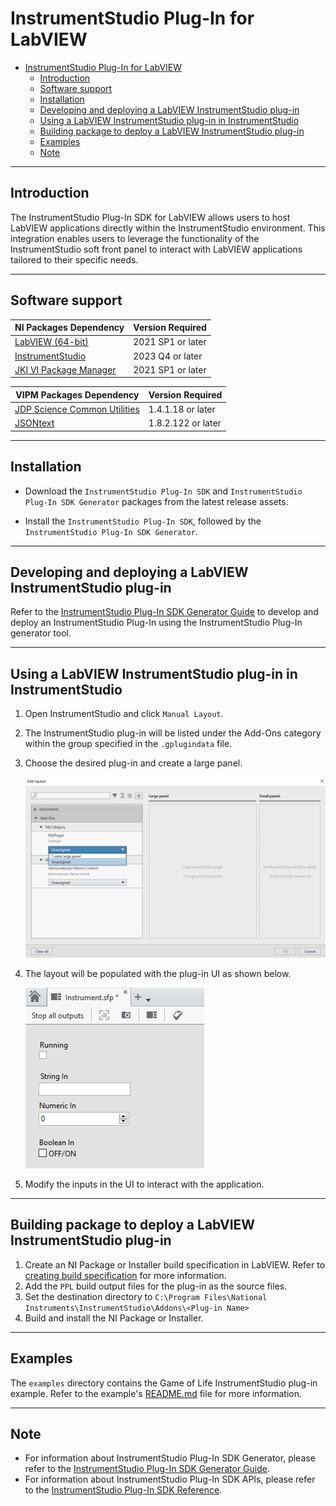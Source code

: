 # InstrumentStudio Plug-In for LabVIEW

- [InstrumentStudio Plug-In for LabVIEW](#instrumentstudio-plug-in-for-labview)
  - [Introduction](#introduction)
  - [Software support](#software-support)
  - [Installation](#installation)
  - [Developing and deploying a LabVIEW InstrumentStudio plug-in](#developing-and-deploying-a-labview-instrumentstudio-plug-in)
  - [Using a LabVIEW InstrumentStudio plug-in in InstrumentStudio](#using-a-labview-instrumentstudio-plug-in-in-instrumentstudio)
  - [Building package to deploy a LabVIEW InstrumentStudio plug-in](#building-package-to-deploy-a-labview-instrumentstudio-plug-in)
  - [Examples](#examples)
  - [Note](#note)

---

## Introduction

The InstrumentStudio Plug-In SDK for LabVIEW allows users to host LabVIEW
applications directly within the InstrumentStudio environment. This integration
enables users to leverage the functionality of the InstrumentStudio soft front
panel to interact with LabVIEW applications tailored to their specific needs.

---

## Software support

NI Packages Dependency | Version Required
--- | ---
[LabVIEW (64-bit)](https://www.ni.com/en/support/downloads/software-products/download.labview.html#443865) | 2021 SP1 or later
[InstrumentStudio](https://www.ni.com/en/support/downloads/software-products/download.instrumentstudio.html#544066) | 2023 Q4 or later
[JKI VI Package Manager](https://www.ni.com/en/support/downloads/tools-network/download.jki-vi-package-manager.html#443251) | 2021 SP1 or later

VIPM Packages Dependency | Version Required
--- | ---
[JDP Science Common Utilities](https://www.vipm.io/package/jdp_science_lib_common_utilities/) | 1.4.1.18 or later
[JSONtext](https://www.vipm.io/package/jdp_science_jsontext/) | 1.8.2.122 or later

---

## Installation

- Download the `InstrumentStudio Plug-In SDK` and `InstrumentStudio Plug-In SDK
  Generator` packages from the latest release assets.

- Install the `InstrumentStudio Plug-In SDK`, followed by the `InstrumentStudio
  Plug-In SDK Generator`.

---

## Developing and deploying a LabVIEW InstrumentStudio plug-in

Refer to the [InstrumentStudio Plug-In SDK Generator
Guide](./docs/InstrumentStudio%20Plug-In%20SDK%20Generator%20Guide.md) to
develop and deploy an InstrumentStudio Plug-In using the InstrumentStudio Plug-In
generator tool.

---

## Using a LabVIEW InstrumentStudio plug-in in InstrumentStudio

1. Open InstrumentStudio and click `Manual Layout`.
2. The InstrumentStudio plug-in will be listed under the Add-Ons category within
   the group specified in the `.gplugindata` file.
3. Choose the desired plug-in and create a large panel.
  
   ![Edit Layout](./docs/images/InstrumentStudio%20Edit%20Layout.png)
4. The layout will be populated with the plug-in UI as shown below.

   ![Plug-In SFP](./docs/images/InstrumentStudio%20Plug-In%20Soft%20Panel.png)
5. Modify the inputs in the UI to interact with the application.

---

## Building package to deploy a LabVIEW InstrumentStudio plug-in

1. Create an NI Package or Installer build specification in LabVIEW. Refer to
   [creating build
   specification](https://www.ni.com/docs/en-US/bundle/labview/page/building-and-distributing-applications.html)
   for more information.
2. Add the `PPL` build output files for the plug-in as the source files.
3. Set the destination directory to `C:\Program Files\National
   Instruments\InstrumentStudio\Addons\<Plug-in Name>`
4. Build and install the NI Package or Installer.

---

## Examples

The `examples` directory contains the Game of Life InstrumentStudio plug-in
example. Refer to the example's [README.md](./examples/Game%20of%20Life/README.md) file
for more information.

---

## Note

- For information about InstrumentStudio Plug-In SDK Generator, please refer to
  the [InstrumentStudio Plug-In SDK Generator
  Guide](./docs/InstrumentStudio%20Plug-In%20SDK%20Generator%20Guide.md).
- For information about InstrumentStudio Plug-In SDK APIs, please refer to the
  [InstrumentStudio Plug-In SDK
  Reference](./docs/InstrumentStudio%20Plug-In%20SDK%20Reference.md).
